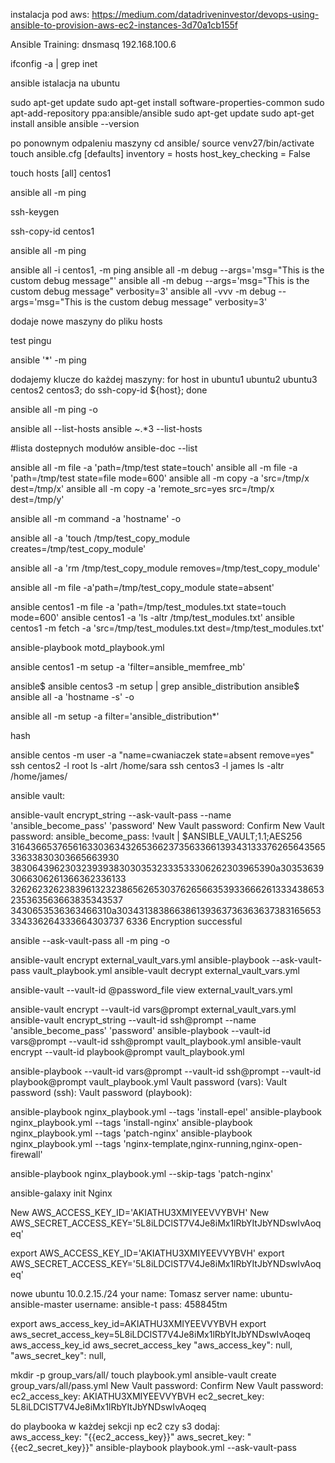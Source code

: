 
instalacja pod aws:
https://medium.com/datadriveninvestor/devops-using-ansible-to-provision-aws-ec2-instances-3d70a1cb155f

Ansible Training:
dnsmasq
192.168.100.6

ifconfig -a | grep inet

ansible istalacja na ubuntu

sudo apt-get update
sudo apt-get install software-properties-common
sudo apt-add-repository ppa:ansible/ansible
sudo apt-get update
sudo apt-get install ansible
ansible --version


po ponownym odpaleniu maszyny
cd ansible/
source venv27/bin/activate
touch ansible.cfg
[defaults]
inventory = hosts
host_key_checking = False

touch hosts
[all]
centos1




ansible all -m ping

ssh-keygen


ssh-copy-id centos1

ansible all -m ping

ansible all -i centos1, -m ping
ansible all -m debug --args='msg="This is the custom debug message"'
ansible all -m debug --args='msg="This is the custom debug message" verbosity=3'
ansible all -vvv -m debug --args='msg="This is the custom debug message" verbosity=3'


dodaje nowe maszyny do pliku hosts

test pingu

ansible '*' -m ping

dodajemy klucze do każdej maszyny: 
for host in ubuntu1 ubuntu2 ubuntu3 centos2 centos3; do ssh-copy-id ${host}; done

ansible all -m ping -o

ansible all --list-hosts
ansible ~.*3 --list-hosts

#lista dostepnych modułów
ansible-doc --list 

ansible all -m file -a 'path=/tmp/test state=touch'
ansible all -m file -a 'path=/tmp/test state=file mode=600'
ansible all -m copy -a 'src=/tmp/x dest=/tmp/x'
ansible all -m copy -a 'remote_src=yes src=/tmp/x dest=/tmp/y'


ansible all -m command -a 'hostname' -o



ansible all -a 'touch /tmp/test_copy_module creates=/tmp/test_copy_module'


ansible all -a 'rm /tmp/test_copy_module removes=/tmp/test_copy_module'

ansible all -m file -a'path=/tmp/test_copy_module state=absent'

ansible centos1 -m file -a 'path=/tmp/test_modules.txt state=touch mode=600' 
ansible centos1 -a 'ls -altr /tmp/test_modules.txt'
ansible centos1 -m fetch -a 'src=/tmp/test_modules.txt dest=/tmp/test_modules.txt'



ansible-playbook motd_playbook.yml

ansible centos1 -m setup -a 'filter=ansible_memfree_mb'

ansible$ ansible centos3 -m setup | grep ansible_distribution
ansible$ ansible all -a 'hostname -s' -o

ansible all -m setup -a filter='ansible_distribution*'

hash

ansible centos -m user -a "name=cwaniaczek state=absent remove=yes"
ssh centos2 -l root ls -alrt /home/sara
ssh centos3 -l james ls -altr /home/james/



ansible vault:

ansible-vault encrypt_string --ask-vault-pass --name 'ansible_become_pass' 'password'
New Vault password:
Confirm New Vault password:
ansible_become_pass: !vault |
          $ANSIBLE_VAULT;1.1;AES256
          31643665376561633036343265366237356336613934313337626564356533633830303665663930
          3830643962303239393830303532333533306262303965390a303536393066306261366362336133
          32626232623839613232386562653037626566353933666261333438653235363563663835343537
          3430653536363466310a303431383866386139363736363637383165653334336264333664303737
          6336
Encryption successful

ansible --ask-vault-pass all -m ping -o

ansible-vault  encrypt external_vault_vars.yml
ansible-playbook --ask-vault-pass vault_playbook.yml
ansible-vault decrypt external_vault_vars.yml


ansible-vault --vault-id @password_file view external_vault_vars.yml



ansible-vault encrypt --vault-id vars@prompt external_vault_vars.yml
ansible-vault encrypt_string --vault-id ssh@prompt --name 'ansible_become_pass' 'password'
ansible-playbook --vault-id vars@prompt --vault-id ssh@prompt vault_playbook.yml
ansible-vault encrypt --vault-id playbook@prompt vault_playbook.yml


ansible-playbook --vault-id vars@prompt --vault-id ssh@prompt --vault-id playbook@prompt vault_playbook.yml
Vault password (vars):
Vault password (ssh):
Vault password (playbook):

ansible-playbook nginx_playbook.yml --tags 'install-epel'
ansible-playbook nginx_playbook.yml --tags 'install-nginx'
ansible-playbook nginx_playbook.yml --tags 'patch-nginx'
ansible-playbook nginx_playbook.yml --tags 'nginx-template,nginx-running,nginx-open-firewall'

ansible-playbook nginx_playbook.yml --skip-tags 'patch-nginx'


ansible-galaxy init Nginx


New AWS_ACCESS_KEY_ID='AKIATHU3XMIYEEVVYBVH'
New AWS_SECRET_ACCESS_KEY='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'


export AWS_ACCESS_KEY_ID='AKIATHU3XMIYEEVVYBVH'
export AWS_SECRET_ACCESS_KEY='5L8iLDClST7V4Je8iMx1lRbYItJbYNDswIvAoqeq'

nowe ubuntu 10.0.2.15./24
your name: Tomasz
server name: ubuntu-ansible-master
username: ansible-t
pass: 458845tm


export aws_access_key_id=AKIATHU3XMIYEEVVYBVH
export aws_secret_access_key=5L8iLDClST7V4Je8iMx1lRbYItJbYNDswIvAoqeq
aws_access_key_id
aws_secret_access_key
"aws_access_key": null,
"aws_secret_key": null,

mkdir -p group_vars/all/
touch playbook.yml
ansible-vault create group_vars/all/pass.yml
New Vault password:
Confirm New Vault password:
ec2_access_key: AKIATHU3XMIYEEVVYBVH
ec2_secret_key: 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

do playbooka w każdej sekcji np ec2 czy s3 dodaj:           
aws_access_key: "{{ec2_access_key}}"
aws_secret_key: "{{ec2_secret_key}}"
ansible-playbook playbook.yml --ask-vault-pass


